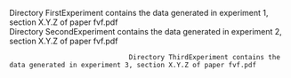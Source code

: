 Directory FirstExperiment contains the data generated in experiment 1, section X.Y.Z of paper fvf.pdf                            
                 Directory SecondExperiment contains the data generated in experiment 2, section X.Y.Z of paper fvf.pdf 
                 
                                  Directory ThirdExperiment contains the data generated in experiment 3, section X.Y.Z of paper fvf.pdf
  
